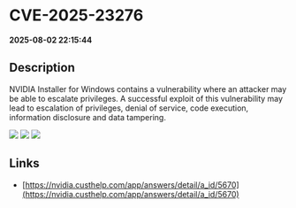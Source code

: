 # CVE-2025-23276

**2025-08-02 22:15:44**

## Description
NVIDIA Installer for Windows contains a vulnerability where an attacker may be able to escalate privileges. A successful exploit of this vulnerability may lead to escalation of privileges, denial of service, code execution, information disclosure and data tampering.

![](https://img.shields.io/static/v1?label=Score&message=7.8&color=red)
![](https://img.shields.io/static/v1?label=Severity&message=HIGH&color=red)
![](https://img.shields.io/static/v1?label=CWE&message=Auth&color=green)

## Links
- [https://nvidia.custhelp.com/app/answers/detail/a_id/5670](https://nvidia.custhelp.com/app/answers/detail/a_id/5670)
